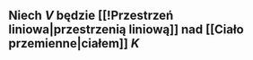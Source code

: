 ## Niech $V$ będzie [[!Przestrzeń liniowa|przestrzenią liniową]] nad [[Ciało przemienne|ciałem]] $K$